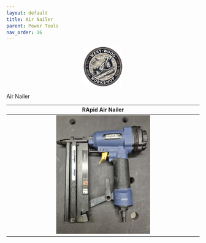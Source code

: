 ```yaml
---
layout: default
title: Air Nailer
parent: Power Tools
nav_order: 16
---
```


<p align="center"> <img src="../media/www_logo.png" width="20%" height="20%"/> </p>

Air Nailer


|                                                     RApid Air Nailer                                                     |
|:------------------------------------------------------------------------------------------------------------------------:|
| [<img alt="image" height="25%" src="/media/Air_Nailer.jpg" width="50%"/>](https://garlatti.github.io/media/Air_Nailer.jpg) | 